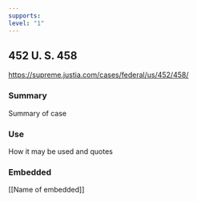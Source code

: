 ```yaml
---
supports: 
level: "1"
---
```

## 452 U. S. 458

https://supreme.justia.com/cases/federal/us/452/458/

### Summary

Summary of case

### Use

How it may be used and quotes

### Embedded

[[Name of embedded]]